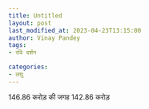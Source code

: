 ```yaml
---
title: Untitled
layout: post
last_modified_at: 2023-04-23T13:15:00
author: Vinay Pandey
tags:
- रवि दर्शन

categories:
- लघु
---
```

146.86 करोड़ की जगह
142.86 करोड़


